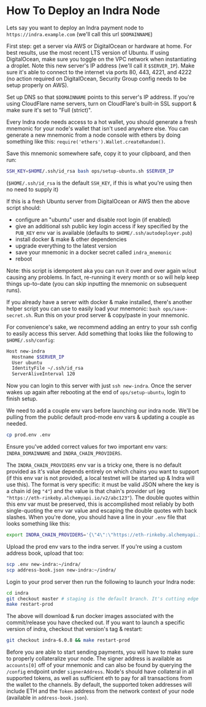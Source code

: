 # How To Deploy an Indra Node

Lets say you want to deploy an Indra payment node to `https://indra.example.com` (we'll call this url `$DOMAINNAME`)

First step: get a server via AWS or DigitalOcean or hardware at home. For best results, use the most recent LTS version of Ubuntu. If using DigitalOcean, make sure you toggle on the VPC network when instantiating a droplet. Note this new server's IP address (we'll call it `$SERVER_IP`). Make sure it's able to connect to the internet via ports 80, 443, 4221, and 4222 (no action required on DigitalOcean, Security Group config needs to be setup properly on AWS).

Set up DNS so that `$DOMAINNAME` points to this server's IP address. If you're using CloudFlare name servers, turn on CloudFlare's built-in SSL support & make sure it's set to "Full (strict)".

Every Indra node needs access to a hot wallet, you should generate a fresh mnemonic for your node's wallet that isn't used anywhere else. You can generate a new mnemonic from a node console with ethers by doing something like this: `require('ethers').Wallet.createRandom()`.

Save this mnemonic somewhere safe, copy it to your clipboard, and then run:

```bash
SSH_KEY=$HOME/.ssh/id_rsa bash ops/setup-ubuntu.sh $SERVER_IP
```

(`$HOME/.ssh/id_rsa` is the default `SSH_KEY`, if this is what you're using then no need to supply it)

If this is a fresh Ubuntu server from DigitalOcean or AWS then the above script should:

- configure an "ubuntu" user and disable root login (if enabled)
- give an additional ssh public key login access if key specified by the `PUB_KEY` env var is available (defaults to `$HOME/.ssh/autodeployer.pub`)
- install docker & make & other dependencies
- upgrade everything to the latest version
- save your mnemonic in a docker secret called `indra_mnemonic`
- reboot

Note: this script is idempotent aka you can run it over and over again w/out causing any problems. In fact, re-running it every month or so will help keep things up-to-date (you can skip inputting the mnemonic on subsequent runs).

If you already have a server with docker & make installed, there's another helper script you can use to easily load your mnemonic: `bash ops/save-secret.sh`. Run this on your prod server & copy/paste in your mnemonic.

For convenience's sake, we recommend adding an entry to your ssh config to easily access this server. Add something that looks like the following to `$HOME/.ssh/config`:

```bash
Host new-indra
  Hostname $SERVER_IP
  User ubuntu
  IdentityFile ~/.ssh/id_rsa
  ServerAliveInterval 120
```

Now you can login to this server with just `ssh new-indra`. Once the server wakes up again after rebooting at the end of `ops/setup-ubuntu`, login to finish setup.

We need to add a couple env vars before launching our indra node. We'll be pulling from the public default prod-mode env vars & updating a couple as needed.

```bash
cp prod.env .env
```

Ensure you've added correct values for two important env vars: `INDRA_DOMAINNAME` and `INDRA_CHAIN_PROVIDERS`.

The `INDRA_CHAIN_PROVIDERS` env var is a tricky one, there is no default provided as it's value depends entirely on which chains you want to support (if this env var is not provided, a local testnet will be started up & Indra will use this). The format is very specific: it must be valid JSON where the key is a chain id (eg `"4"`) and the value is that chain's provider url (eg `"https://eth-rinkeby.alchemyapi.io/v2/abc123"`). The double quotes within this env var must be preserved, this is accomplished most reliably by both single-quoting the env var value and escaping the double quotes with back slashes. When you're done, you should have a line in your `.env` file that looks something like this:

```bash
export INDRA_CHAIN_PROVIDERS='{\"4\":\"https://eth-rinkeby.alchemyapi.io/v2/abc123\"}'
```

Upload the prod env vars to the indra server. If you're using a custom address book, upload that too:

```bash
scp .env new-indra:~/indra/
scp address-book.json new-indra:~/indra/
```

Login to your prod server then run the following to launch your Indra node:

```bash
cd indra
git checkout master # staging is the default branch. It's cutting edge but maybe buggy.
make restart-prod
```

The above will download & run docker images associated with the commit/release you have checked out. If you want to launch a specific version of indra, checkout that version's tag & restart:

```bash
git checkout indra-6.0.8 && make restart-prod
```

Before you are able to start sending payments, you will have to make sure to properly collateralize your node. The signer address is available as `accounts[0]` off of your mnemonic and can also be found by querying the `/config` endpoint under `signerAddress`. Node's should have collateral in all supported tokens, as well as sufficient eth to pay for all transactions from the wallet to the channels. By default, the supported token addresses will include ETH and the `Token` address from the network context of your node (available in `address-book.json`).
